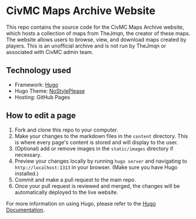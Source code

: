 # CivMC Maps Archive Website

This repo contains the source code for the CivMC Maps Archive website, which hosts a collection of maps from TheJmqn, the creator of these maps. The website allows users to browse, view, and download maps created by players. This is an unofficial archive and is not run by TheJmqn or associated with CivMC admin team.

## Technology used

- Framework: [Hugo](https://gohugo.io/)
- Hugo Theme: [NoStylePlease](https://github.com/hanwenguo/hugo-theme-nostyleplease/)
- Hosting: GitHub Pages

## How to edit a page

1. Fork and clone this repo to your computer.
2. Make your changes to the markdown files in the `content` directory. This is where every page's content is stored and will display to the user.
3. (Optional) add or remove images in the `static/images` directory if necessary.
4. Preview your changes locally by running `hugo server` and navigating to `http://localhost:1313` in your browser. (Make sure you have Hugo installed.)
5. Commit and make a pull request to the main repo.
6. Once your pull request is reviewed and merged, the changes will be automatically deployed to the live website.

For more information on using Hugo, please refer to the [Hugo Documentation](https://gohugo.io/documentation/).
